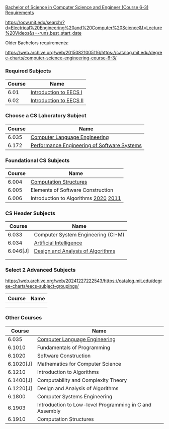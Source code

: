 
[Bachelor of Science in Computer Science and Engineer (Course 6-3) Requirements](https://catalog.mit.edu/schools/engineering/electrical-engineering-computer-science/#SB6-3)

https://ocw.mit.edu/search/?d=Electrical%20Engineering%20and%20Computer%20Science&f=Lecture%20Videos&s=-runs.best_start_date

Older Bachelors requirements:

https://web.archive.org/web/20150821005116/https://catalog.mit.edu/degree-charts/computer-science-engineering-course-6-3/

### Required Subjects
| Course | Name                                                                                                                                    |
| ------ | --------------------------------------------------------------------------------------------------------------------------------------- |
| 6.01   | [Introduction to EECS I](https://ocw.mit.edu/courses/6-01sc-introduction-to-electrical-engineering-and-computer-science-i-spring-2011/) |
| 6.02   | [Introduction to EECS II](https://ocw.mit.edu/courses/6-02-introduction-to-eecs-ii-digital-communication-systems-fall-2012/)            |

### Choose a CS Laboratory Subject
| Course | Name                                                                                                                                    |
| ------ | --------------------------------------------------------------------------------------------------------------------------------------- |
| 6.035  | [Computer Language Engineering](https://ocw.mit.edu/courses/6-035-computer-language-engineering-sma-5502-fall-2005/)                    |
| 6.172  | [Performance Engineering of Software Systems](https://ocw.mit.edu/courses/6-172-performance-engineering-of-software-systems-fall-2018/) |

### Foundational CS Subjects
| Course | Name                                                                                                                                                                                         |
| ------ | -------------------------------------------------------------------------------------------------------------------------------------------------------------------------------------------- |
| 6.004  | [Computation Structures](https://ocw.mit.edu/courses/6-004-computation-structures-spring-2017/)                                                                                              |
| 6.005  | Elements of Software Construction                                                                                                                                                            |
| 6.006  | Introduction to Algorithms [2020](https://ocw.mit.edu/courses/6-006-introduction-to-algorithms-spring-2020/) [2011](https://ocw.mit.edu/courses/6-006-introduction-to-algorithms-fall-2011/) |

### CS Header Subjects
| Course   | Name                                                                                                                   |
| -------- | ---------------------------------------------------------------------------------------------------------------------- |
| 6.033    | Computer System Engineering (CI-M)                                                                                     |
| 6.034    | [Artificial Intelligence](https://ocw.mit.edu/courses/6-034-artificial-intelligence-fall-2010/)                        |
| 6.046[J] | [Design and Analysis of Algorithms](https://ocw.mit.edu/courses/6-046j-design-and-analysis-of-algorithms-spring-2015/) |
|          |                                                                                                                        |
|          |                                                                                                                        |

### Select 2 Advanced Subjects

https://web.archive.org/web/20241227222543/https://catalog.mit.edu/degree-charts/eecs-subject-groupings/

| Course | Name |
| ------ | ---- |
|        |      |
|        |      |

### Other Courses
| Course    | Name                                                                                                                 |
| --------- | -------------------------------------------------------------------------------------------------------------------- |
| 6.035     | [Computer Language Engineering](https://ocw.mit.edu/courses/6-035-computer-language-engineering-sma-5502-fall-2005/) |
| 6.1010    | Fundamentals of Programming                                                                                          |
| 6.1020    | Software Construction                                                                                                |
| 6.1020[J] | Mathematics for Computer Science                                                                                     |
| 6.1210    | Introduction to Algorithms                                                                                           |
| 6.1400[J] | Computability and Complexity Theory                                                                                  |
| 6.1220[J] | Design and Analysis of Algorithms                                                                                    |
| 6.1800    | Computer Systems Engineering                                                                                         |
| 6.1903    | Introduction to Low-level Programming in C and Assembly                                                              |
| 6.1910    | Computation Structures                                                                                               |